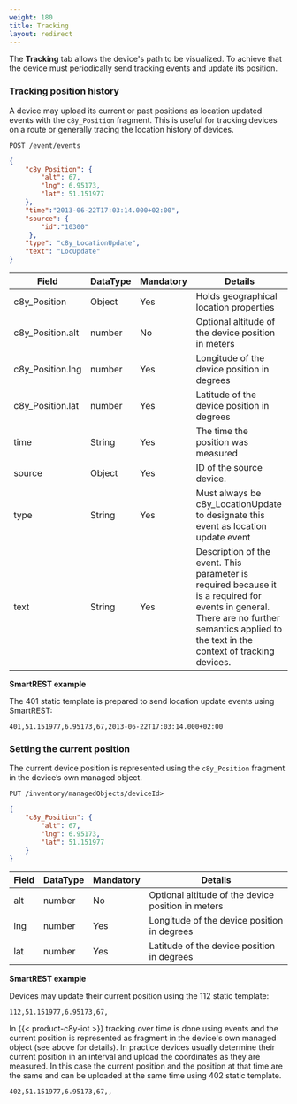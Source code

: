 ```yaml
---
weight: 180
title: Tracking
layout: redirect
---
```


The **Tracking** tab allows the device's path to be visualized. To achieve that the device must periodically send tracking events and update its position.

### Tracking position history

A device may upload its current or past positions as location updated events with the ```c8y_Position``` fragment. This is useful for tracking devices on a route or generally tracing the location history of devices.

```http
POST /event/events
```
```json
{
    "c8y_Position": {
    	"alt": 67,
      	"lng": 6.95173,
      	"lat": 51.151977
    },
    "time":"2013-06-22T17:03:14.000+02:00",
    "source": {
    	"id":"10300"
     },
    "type": "c8y_LocationUpdate",
    "text": "LocUpdate"
}
```

<table>
<colgroup>
<col width="20%">
<col width="10%">
<col width="10%">
<col width="60%">
</colgroup>
<thead>
<tr>
<th>Field</th>
<th>DataType</th>
<th>Mandatory</th>
<th>Details</th>
</tr>
</thead>
<tbody>
<tr>
<td>c8y_Position</td>
<td>Object</td>
<td>Yes</td>
<td>Holds geographical location properties</td>
</tr>
<tr>
<td>c8y_Position.alt</td>
<td>number</td>
<td>No</td>
<td>Optional altitude of the device position in meters</td>
</tr>
<tr>
<td>c8y_Position.lng</td>
<td>number</td>
<td>Yes</td>
<td>Longitude of the device position in degrees</td>
</tr>
<tr>
<td>c8y_Position.lat</td>
<td>number</td>
<td>Yes</td>
<td>Latitude of the device position in degrees</td>
</tr>
<tr>
<td>time</td>
<td>String</td>
<td>Yes</td>
<td>The time the position was measured</td>
</tr>
<tr>
<td>source</td>
<td>Object</td>
<td>Yes</td>
<td>ID of the source device.</td>
</tr>
<tr>
<td>type</td>
<td>String</td>
<td>Yes</td>
<td>Must always be c8y_LocationUpdate to designate this event as location update event</td>
</tr>
<tr>
<td>text</td>
<td>String</td>
<td>Yes</td>
<td>Description of the event. This parameter is required because it is a required for events in general. There are no further semantics applied to the text in the context of tracking devices.</td>
</tr>
</tbody>
</table>

**SmartREST example**

The 401 static template is prepared to send location update events using SmartREST:

`401,51.151977,6.95173,67,2013-06-22T17:03:14.000+02:00`

### Setting the current position

The current device position is represented using the ```c8y_Position``` fragment in the device’s own managed object.

```http
PUT /inventory/managedObjects/deviceId>
```
```json
{
    "c8y_Position": {
    	"alt": 67,
      	"lng": 6.95173,
      	"lat": 51.151977
    }
}
```

|Field|DataType|Mandatory|Details|
|----|----|----|----|
|alt|number|No|Optional altitude of the device position in meters|
|lng|number|Yes|Longitude of the device position in degrees|
|lat|number|Yes|Latitude of the device position in degrees|

**SmartREST example**

Devices may update their current position using the 112 static template:

`112,51.151977,6.95173,67,`


In {{< product-c8y-iot >}} tracking over time is done using events and the current position is represented as fragment in the device's own managed object (see above for details). In practice devices usually determine their current position in an interval and upload the coordinates as they are measured. In this case the current position and the position at that time are the same and can be uploaded at the same time using 402 static template.

`402,51.151977,6.95173,67,,`
